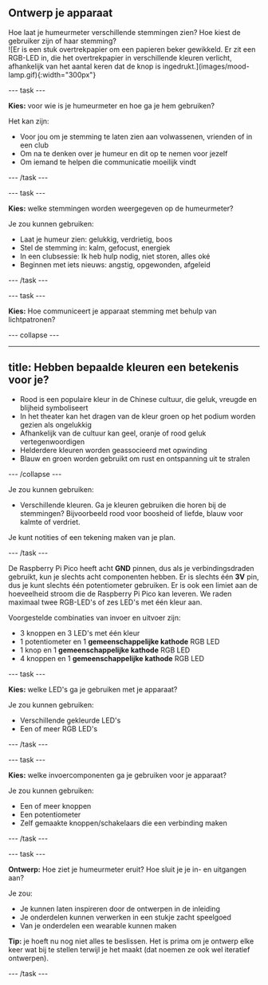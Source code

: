 ## Ontwerp je apparaat

<div style="display: flex; flex-wrap: wrap">
<div style="flex-basis: 200px; flex-grow: 1; margin-right: 15px;">
Hoe laat je humeurmeter verschillende stemmingen zien? Hoe kiest de gebruiker zijn of haar stemming? 
</div>
<div>
![Er is een stuk overtrekpapier om een papieren beker gewikkeld. Er zit een RGB-LED in, die het overtrekpapier in verschillende kleuren verlicht, afhankelijk van het aantal keren dat de knop is ingedrukt.](images/mood-lamp.gif){:width="300px"}
</div>
</div>

--- task ---

**Kies:** voor wie is je humeurmeter en hoe ga je hem gebruiken?

Het kan zijn:
+ Voor jou om je stemming te laten zien aan volwassenen, vrienden of in een club
+ Om na te denken over je humeur en dit op te nemen voor jezelf
+ Om iemand te helpen die communicatie moeilijk vindt

--- /task ---

--- task ---

**Kies:** welke stemmingen worden weergegeven op de humeurmeter?

Je zou kunnen gebruiken:
+ Laat je humeur zien: gelukkig, verdrietig, boos
+ Stel de stemming in: kalm, gefocust, energiek
+ In een clubsessie: Ik heb hulp nodig, niet storen, alles oké
+ Beginnen met iets nieuws: angstig, opgewonden, afgeleid

--- /task ---

--- task ---

**Kies:** Hoe communiceert je apparaat stemming met behulp van lichtpatronen?

--- collapse ---

---
title: Hebben bepaalde kleuren een betekenis voor je?
---

+ Rood is een populaire kleur in de Chinese cultuur, die geluk, vreugde en blijheid symboliseert
+ In het theater kan het dragen van de kleur groen op het podium worden gezien als ongelukkig
+ Afhankelijk van de cultuur kan geel, oranje of rood geluk vertegenwoordigen
+ Helderdere kleuren worden geassocieerd met opwinding
+ Blauw en groen worden gebruikt om rust en ontspanning uit te stralen

--- /collapse ---

Je zou kunnen gebruiken:
+ Verschillende kleuren. Ga je kleuren gebruiken die horen bij de stemmingen? Bijvoorbeeld rood voor boosheid of liefde, blauw voor kalmte of verdriet.

Je kunt notities of een tekening maken van je plan.

--- /task ---

De Raspberry Pi Pico heeft acht **GND** pinnen, dus als je verbindingsdraden gebruikt, kun je slechts acht componenten hebben. Er is slechts één **3V** pin, dus je kunt slechts één potentiometer gebruiken. Er is ook een limiet aan de hoeveelheid stroom die de Raspberry Pi Pico kan leveren. We raden maximaal twee RGB-LED's of zes LED's met één kleur aan.

Voorgestelde combinaties van invoer en uitvoer zijn:
+ 3 knoppen en 3 LED's met één kleur
+ 1 potentiometer en 1 **gemeenschappelijke kathode** RGB LED
+ 1 knop en 1 **gemeenschappelijke kathode** RGB LED
+ 4 knoppen en 1 **gemeenschappelijke kathode** RGB LED

--- task ---

**Kies:** welke LED's ga je gebruiken met je apparaat?

Je zou kunnen gebruiken:
+ Verschillende gekleurde LED's
+ Een of meer RGB LED's

--- /task ---

--- task ---

**Kies:** welke invoercomponenten ga je gebruiken voor je apparaat?

Je zou kunnen gebruiken:
+ Een of meer knoppen
+ Een potentiometer
+ Zelf gemaakte knoppen/schakelaars die een verbinding maken

--- /task ---

--- task ---

**Ontwerp:** Hoe ziet je humeurmeter eruit? Hoe sluit je je in- en uitgangen aan?

Je zou:
+ Je kunnen laten inspireren door de ontwerpen in de inleiding
+ Je onderdelen kunnen verwerken in een stukje zacht speelgoed
+ Van je onderdelen een wearable kunnen maken

**Tip:** je hoeft nu nog niet alles te beslissen. Het is prima om je ontwerp elke keer wat bij te stellen terwijl je het maakt (dat noemen ze ook wel iteratief ontwerpen).

--- /task ---

